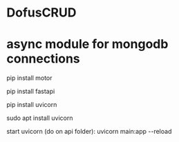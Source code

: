 # DofusCRUD

# async module for mongodb connections
pip install motor

pip install fastapi

pip install uvicorn

sudo apt install uvicorn

start uvicorn (do on api folder): uvicorn main:app --reload